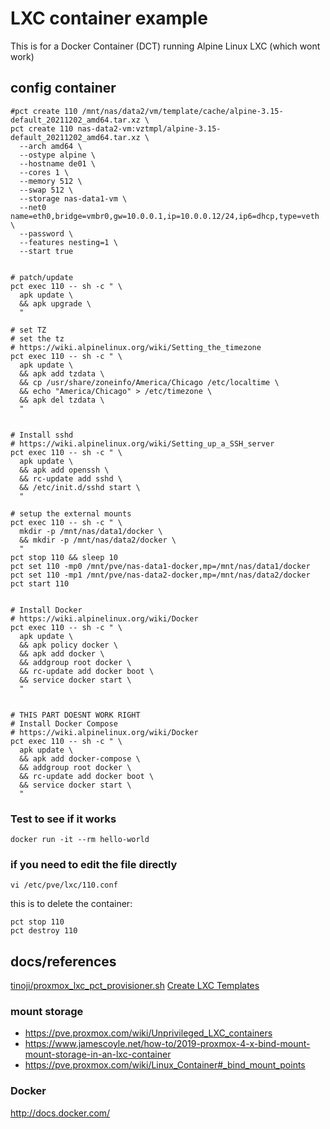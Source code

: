 # LXC container example

This is for a Docker Container (DCT) running Alpine Linux LXC (which wont work)

## config container

``` shell
#pct create 110 /mnt/nas/data2/vm/template/cache/alpine-3.15-default_20211202_amd64.tar.xz \
pct create 110 nas-data2-vm:vztmpl/alpine-3.15-default_20211202_amd64.tar.xz \
  --arch amd64 \
  --ostype alpine \
  --hostname de01 \
  --cores 1 \
  --memory 512 \
  --swap 512 \
  --storage nas-data1-vm \
  --net0 name=eth0,bridge=vmbr0,gw=10.0.0.1,ip=10.0.0.12/24,ip6=dhcp,type=veth \
  --password \
  --features nesting=1 \
  --start true


# patch/update
pct exec 110 -- sh -c " \
  apk update \
  && apk upgrade \
  "

# set TZ
# set the tz
# https://wiki.alpinelinux.org/wiki/Setting_the_timezone
pct exec 110 -- sh -c " \
  apk update \
  && apk add tzdata \
  && cp /usr/share/zoneinfo/America/Chicago /etc/localtime \
  && echo "America/Chicago" > /etc/timezone \
  && apk del tzdata \
  "


# Install sshd
# https://wiki.alpinelinux.org/wiki/Setting_up_a_SSH_server
pct exec 110 -- sh -c " \
  apk update \
  && apk add openssh \
  && rc-update add sshd \
  && /etc/init.d/sshd start \
  "

# setup the external mounts
pct exec 110 -- sh -c " \
  mkdir -p /mnt/nas/data1/docker \
  && mkdir -p /mnt/nas/data2/docker \
  "
pct stop 110 && sleep 10
pct set 110 -mp0 /mnt/pve/nas-data1-docker,mp=/mnt/nas/data1/docker
pct set 110 -mp1 /mnt/pve/nas-data2-docker,mp=/mnt/nas/data2/docker
pct start 110


# Install Docker
# https://wiki.alpinelinux.org/wiki/Docker
pct exec 110 -- sh -c " \
  apk update \
  && apk policy docker \
  && apk add docker \
  && addgroup root docker \
  && rc-update add docker boot \
  && service docker start \
  "


# THIS PART DOESNT WORK RIGHT
# Install Docker Compose
# https://wiki.alpinelinux.org/wiki/Docker
pct exec 110 -- sh -c " \
  apk update \
  && apk add docker-compose \
  && addgroup root docker \
  && rc-update add docker boot \
  && service docker start \
  "

```

### Test to see if it works

``` shell
docker run -it --rm hello-world
```

### if you need to edit the file directly

``` shell
vi /etc/pve/lxc/110.conf
```

this is to delete the container:

``` shell
pct stop 110
pct destroy 110
```


## docs/references

[tinoji/proxmox_lxc_pct_provisioner.sh]([https://gist.github.com/tinoji/7e066d61a84d98374b08d2414d9524f2)
[Create LXC Templates](https://www.chucknemeth.com/proxmox/lxc/lxc-template)

### mount storage

* https://pve.proxmox.com/wiki/Unprivileged_LXC_containers
* https://www.jamescoyle.net/how-to/2019-proxmox-4-x-bind-mount-mount-storage-in-an-lxc-container
* https://pve.proxmox.com/wiki/Linux_Container#_bind_mount_points

### Docker

http://docs.docker.com/


